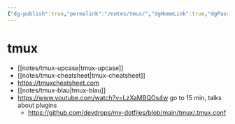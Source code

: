 ```yaml
---
{"dg-publish":true,"permalink":"/notes/tmux/","dgHomeLink":true,"dgPassFrontmatter":false}
---
```



# tmux

- [[notes/tmux-upcase|tmux-upcase]]
- [[notes/tmux-cheatsheet|tmux-cheatsheet]]
- <https://tmuxcheatsheet.com>
- [[notes/tmux-blau|tmux-blau]]
- <https://www.youtube.com/watch?v=LzXaMBQOs4w> go to 15 min, talks about plugins
  - <https://github.com/devdrops/my-dotfiles/blob/main/tmux/.tmux.conf>



